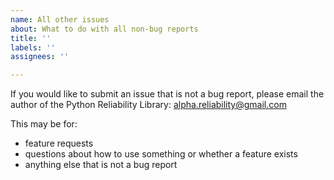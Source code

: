 ```yaml
---
name: All other issues
about: What to do with all non-bug reports
title: ''
labels: ''
assignees: ''

---
```


If you would like to submit an issue that is not a bug report, please email the author of the Python Reliability Library: alpha.reliability@gmail.com

This may be for:
- feature requests
- questions about how to use something or whether a feature exists
- anything else that is not a bug report

